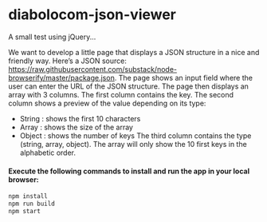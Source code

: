 # diabolocom-json-viewer
A small test using jQuery...

We want to develop a little page that displays a JSON structure in a nice and friendly way.
Here’s a JSON source: https://raw.githubusercontent.com/substack/node-browserify/master/package.json.
The page shows an input field where the user can enter the URL of the JSON structure.
The page then displays an array with 3 columns.
The first column contains the key.
The second column shows a preview of the value depending on its type:
- String : shows the first 10 characters
- Array : shows the size of the array
- Object : shows the number of keys
The third column contains the type (string, array, object).
The array will only show the 10 first keys in the alphabetic order.

#### Execute the following commands to install and run the app in your local browser:

```bash
npm install
npm run build
npm start
```

